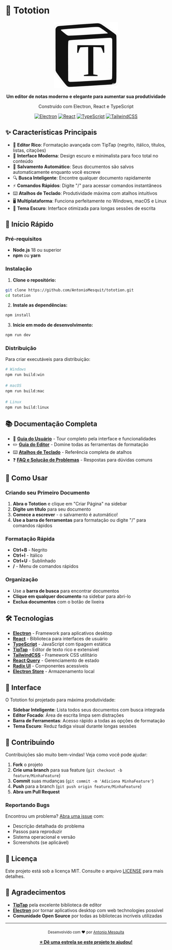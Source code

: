 # 🚀 Tototion

<div align="center">
  <img src="public/icon.png" alt="Tototion Logo" width="200"/>
  
  **Um editor de notas moderno e elegante para aumentar sua produtividade**
  
  Construído com Electron, React e TypeScript
</div>

<div align="center">

[![Electron](https://img.shields.io/badge/Electron-35.1.5-47848F?style=flat-square&logo=electron)](https://electronjs.org/)
[![React](https://img.shields.io/badge/React-19.1.0-61DAFB?style=flat-square&logo=react)](https://reactjs.org/)
[![TypeScript](https://img.shields.io/badge/TypeScript-5.8.3-3178C6?style=flat-square&logo=typescript)](https://typescriptlang.org/)
[![TailwindCSS](https://img.shields.io/badge/TailwindCSS-3.4.1-06B6D4?style=flat-square&logo=tailwindcss)](https://tailwindcss.com/)

</div>

## ✨ Características Principais

- 📝 **Editor Rico**: Formatação avançada com TipTap (negrito, itálico, títulos, listas, citações)
- 🎨 **Interface Moderna**: Design escuro e minimalista para foco total no conteúdo
- 💾 **Salvamento Automático**: Seus documentos são salvos automaticamente enquanto você escreve
- 🔍 **Busca Inteligente**: Encontre qualquer documento rapidamente
- ⚡ **Comandos Rápidos**: Digite "/" para acessar comandos instantâneos
- ⌨️ **Atalhos de Teclado**: Produtividade máxima com atalhos intuitivos
- 🖥️ **Multiplataforma**: Funciona perfeitamente no Windows, macOS e Linux
- 🌙 **Tema Escuro**: Interface otimizada para longas sessões de escrita

## 🚀 Início Rápido

### Pré-requisitos

- **Node.js** 18 ou superior
- **npm** ou **yarn**

### Instalação

1. **Clone o repositório:**
```bash
git clone https://github.com/AntonioMesquit/tototion.git
cd tototion
```

2. **Instale as dependências:**
```bash
npm install
```

3. **Inicie em modo de desenvolvimento:**
```bash
npm run dev
```

### Distribuição

Para criar executáveis para distribuição:

```bash
# Windows
npm run build:win

# macOS
npm run build:mac

# Linux
npm run build:linux
```

## 📚 Documentação Completa

- 📖 **[Guia do Usuário](docs/user-guide.md)** - Tour completo pela interface e funcionalidades
- ✏️ **[Guia do Editor](docs/editor-guide.md)** - Domine todas as ferramentas de formatação
- ⌨️ **[Atalhos de Teclado](docs/keyboard-shortcuts.md)** - Referência completa de atalhos
- ❓ **[FAQ e Solução de Problemas](docs/troubleshooting.md)** - Respostas para dúvidas comuns

## 🎯 Como Usar

### Criando seu Primeiro Documento

1. **Abra o Tototion** e clique em "Criar Página" na sidebar
2. **Digite um título** para seu documento
3. **Comece a escrever** - o salvamento é automático!
4. **Use a barra de ferramentas** para formatação ou digite "/" para comandos rápidos

### Formatação Rápida

- **Ctrl+B** - Negrito
- **Ctrl+I** - Itálico
- **Ctrl+U** - Sublinhado
- **/** - Menu de comandos rápidos

### Organização

- Use a **barra de busca** para encontrar documentos
- **Clique em qualquer documento** na sidebar para abri-lo
- **Exclua documentos** com o botão de lixeira

## 🛠️ Tecnologias

- **[Electron](https://electronjs.org/)** - Framework para aplicativos desktop
- **[React](https://reactjs.org/)** - Biblioteca para interfaces de usuário
- **[TypeScript](https://typescriptlang.org/)** - JavaScript com tipagem estática
- **[TipTap](https://tiptap.dev/)** - Editor de texto rico e extensível
- **[TailwindCSS](https://tailwindcss.com/)** - Framework CSS utilitário
- **[React Query](https://tanstack.com/query)** - Gerenciamento de estado
- **[Radix UI](https://radix-ui.com/)** - Componentes acessíveis
- **[Electron Store](https://github.com/sindresorhus/electron-store)** - Armazenamento local

## 🎨 Interface

O Tototion foi projetado para máxima produtividade:

- **Sidebar Inteligente**: Lista todos seus documentos com busca integrada
- **Editor Focado**: Área de escrita limpa sem distrações
- **Barra de Ferramentas**: Acesso rápido a todas as opções de formatação
- **Tema Escuro**: Reduz fadiga visual durante longas sessões

## 🤝 Contribuindo

Contribuições são muito bem-vindas! Veja como você pode ajudar:

1. **Fork** o projeto
2. **Crie uma branch** para sua feature (`git checkout -b feature/MinhaFeature`)
3. **Commit** suas mudanças (`git commit -m 'Adiciona MinhaFeature'`)
4. **Push** para a branch (`git push origin feature/MinhaFeature`)
5. **Abra um Pull Request**

### Reportando Bugs

Encontrou um problema? [Abra uma issue](https://github.com/AntonioMesquit/tototion/issues) com:
- Descrição detalhada do problema
- Passos para reproduzir
- Sistema operacional e versão
- Screenshots (se aplicável)

## 📝 Licença

Este projeto está sob a licença MIT. Consulte o arquivo [LICENSE](LICENSE) para mais detalhes.

## 🙏 Agradecimentos

- **[TipTap](https://tiptap.dev/)** pela excelente biblioteca de editor
- **[Electron](https://electronjs.org/)** por tornar aplicativos desktop com web technologies possível
- **Comunidade Open Source** por todas as bibliotecas incríveis utilizadas

---

<div align="center">
  <sub>Desenvolvido com ❤️ por <a href="https://github.com/AntonioMesquit">Antonio Mesquita</a></sub>
  
  **[⭐ Dê uma estrela se este projeto te ajudou!](https://github.com/AntonioMesquit/tototion)**
</div>
